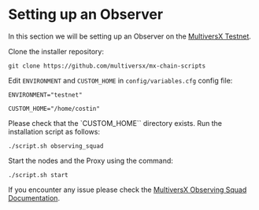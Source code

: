 # Setting up an Observer

In this section we will be setting up an Observer on the [MultiversX Testnet](https://testnet-explorer.multiversx.com/).

Clone the installer repository:

```shell
git clone https://github.com/multiversx/mx-chain-scripts
```

Edit `ENVIRONMENT` and `CUSTOM_HOME` in `config/variables.cfg` config file:

```
ENVIRONMENT="testnet"

CUSTOM_HOME="/home/costin"
```

Please check that the `CUSTOM_HOME`` directory exists. Run the installation script as follows:

```
./script.sh observing_squad
```

Start the nodes and the Proxy using the command:

```
./script.sh start
```

If you encounter any issue please check the [MultiversX Observing Squad Documentation](https://docs.multiversx.com/integrators/observing-squad/).
